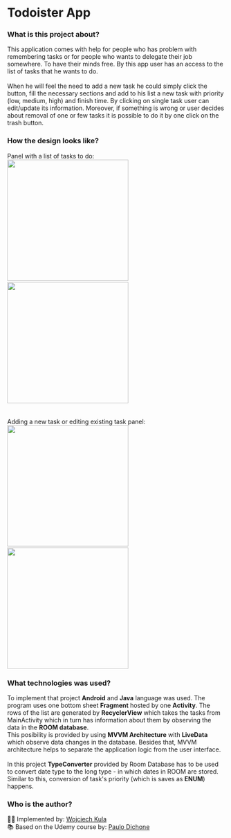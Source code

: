 # Todoister App

### What is this project about?

This application comes with help for people who has problem with remembering tasks or for people who wants to delegate their job somewhere. To have their minds free. By this app user has an access to the list of tasks that he wants to do.<br><br>
When he will feel the need to add a new task he could simply click the button, fill the necessary sections and add to his list a new task with priority (low, medium, high) and finish time. By clicking on single task user can edit/update its information. Moreover, if something is wrong or user decides about removal of one or few tasks it is possible to do it by one click on the trash button.

### How the design looks like?

Panel with a list of tasks to do:<br>
<img src="https://user-images.githubusercontent.com/45050205/115958166-926dfa80-a506-11eb-894e-71d2aa38cb4e.png" width="280">&nbsp; &nbsp;
<img src="https://user-images.githubusercontent.com/45050205/115958171-9732ae80-a506-11eb-9a59-0d606804655b.png" width="280">&nbsp; &nbsp;<br><br>

Adding a new task or editing existing task panel:<br>
<img src="https://user-images.githubusercontent.com/45050205/115958176-9bf76280-a506-11eb-892e-0e640adb80b9.png" width="280">&nbsp; &nbsp;
<img src="https://user-images.githubusercontent.com/45050205/115958181-9f8ae980-a506-11eb-8a1c-b8c3e7d39aea.png" width="280">

### What technologies was used?

To implement that project **Android** and **Java** language was used. The program uses one bottom sheet **Fragment** hosted by one **Activity**. The rows of the list are generated by **RecyclerView** which takes the tasks from MainActivity which in turn has information about them by observing the data in the **ROOM database**.<br>
This posibility is provided by using **MVVM Architecture** with **LiveData** which observe data changes in the database. Besides that, MVVM architecture helps to separate the application logic from the user interface.<br> <br>
In this project **TypeConverter** provided by Room Database has to be used to convert date type to the long type - in which dates in ROOM are stored. Similar to this, conversion of task's priority (which is saves as **ENUM**) happens.

### Who is the author?

👨‍💻 Implemented by: [Wojciech Kula]<br>
📚 Based on the Udemy course by: [Paulo Dichone]


[Paulo Dichone]: <https://www.udemy.com/user/paulodichone/>
[Wojciech Kula]: <https://www.linkedin.com/in/wojciechkula/>
